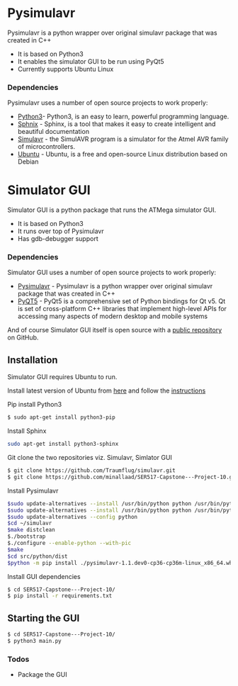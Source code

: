 # Pysimulavr


Pysimulavr is a python wrapper over original simulavr package that was created in C++

  - It is based on Python3
  - It enables the simulator GUI to be run using PyQt5
  - Currently supports Ubuntu Linux




### Dependencies

Pysimulavr uses a number of open source projects to work properly:

* [Python3](https://docs.python.org/3/tutorial/index.html)- Python3, is an easy to learn, powerful programming language.
* [Sphnix](http://www.sphinx-doc.org/en/master/) - Sphinx, is a tool that makes it easy to create intelligent and beautiful documentation
* [Simulavr](https://github.com/Traumflug/simulavr) - the SimulAVR program is a simulator for the Atmel AVR family of microcontrollers.
* [Ubuntu](https://www.ubuntu.com/) - Ubuntu, is a free and open-source Linux distribution based on Debian

# Simulator GUI

Simulator GUI is a python package that runs the ATMega simulator GUI.

 - It is based on Python3
  - It runs over top of Pysimulavr
  - Has gdb-debugger support
  
### Dependencies

Simulator GUI uses a number of open source projects to work properly:

* [Pysimulavr](hhttps://github.com/minallaad/SER517-Capstone---Project-10) - Pysimulavr is a python wrapper over original simulavr package that was created in C++
* [PyQT5](https://pypi.org/project/PyQt5/) - PyQt5 is a comprehensive set of Python bindings for Qt v5. Qt is set of cross-platform C++ libraries that implement high-level APIs for accessing many aspects of modern desktop and mobile systems

And of course Simulator GUI itself is open source with a  [public repository](https://github.com/minallaad/SER517-Capstone---Project-10)
 on GitHub.

## Installation

Simulator GUI requires Ubuntu to run.

Install latest version of Ubuntu from [here](https://www.ubuntu.com/download/desktop) and follow the [instructions](https://tutorials.ubuntu.com/tutorial/tutorial-install-ubuntu-desktop?_ga=2.93148634.63552553.1554758121-1237498257.1554429778#0)

Pip install Python3

```sh
$ sudo apt-get install python3-pip
```
Install Sphinx 

```sh
sudo apt-get install python3-sphinx
```
Git clone the two repositories viz. Simulavr, Simlator GUI

```sh
$ git clone https://github.com/Traumflug/simulavr.git
$ git clone https://github.com/minallaad/SER517-Capstone---Project-10.git
```
Install Pysimulavr

```sh
$sudo update-alternatives --install /usr/bin/python python /usr/bin/python3.6 1
$sudo update-alternatives --install /usr/bin/python python /usr/bin/python2.7 2
$sudo update-alternatives --config python
$cd ~/simulavr
$make distclean
$./bootstrap
$./configure --enable-python --with-pic
$make
$cd src/python/dist
$python -m pip install ./pysimulavr-1.1.dev0-cp36-cp36m-linux_x86_64.whl
```

Install GUI dependencies

```sh
$ cd SER517-Capstone---Project-10/
$ pip install -r requirements.txt 
```

## Starting the GUI

```sh
$ cd SER517-Capstone---Project-10/
$ python3 main.py 
```



### Todos

 - Package the GUI


